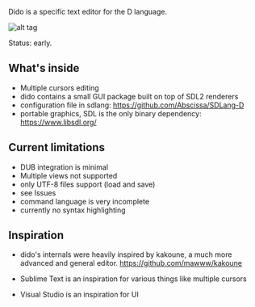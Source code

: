Dido is a specific text editor for the D language.

![alt tag](https://raw.github.com/p0nce/dido/master/screenshots/dido.jpg)

Status: early.

## What's inside

- Multiple cursors editing
- dido contains a small GUI package built on top of SDL2 renderers
- configuration file in sdlang: https://github.com/Abscissa/SDLang-D
- portable graphics, SDL is the only binary dependency: https://www.libsdl.org/

## Current limitations

- DUB integration is minimal
- Multiple views not supported
- only UTF-8 files support (load and save)
- see Issues
- command language is very incomplete
- currently no syntax highlighting

## Inspiration

- dido's internals were heavily inspired by kakoune, a much more advanced and general editor.
https://github.com/mawww/kakoune

- Sublime Text is an inspiration for various things like multiple cursors

- Visual Studio is an inspiration for UI



